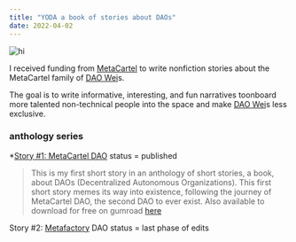 ```yaml
---
title: "YODA a book of stories about DAOs"
date: 2022-04-02
---
```


![hi](projects/YODA.png)

I received funding from [MetaCartel](quartz/notes_ignore/MetaCartel.md) to write nonfiction stories about the MetaCartel family of [DAO Wei](quartz/content/notes/DAO%20Wei.md)s.  

The goal is to write informative, interesting, and fun narratives toonboard more talented non-technical people into the space and make [DAO Wei](quartz/content/notes/DAO%20Wei.md)s less exclusive. 

### anthology series
*[Story #1: MetaCartel DAO](https://mirror.xyz/rikasukenik.eth/ypr4aOWQIJqyvY3vxNgWk9YMfysXOzd62bPPLexY2Mg)  status = published
> This is my first short story in an anthology of short stories, a book, about DAOs (Decentralized Autonomous Organizations). This first short story memes its way into existence, following the journey of MetaCartel DAO, the second DAO to ever exist.
> Also available to download for free on gumroad [here](https://rikagoldberg628.gumroad.com/l/rbgior)

Story #2: [Metafactory](quartz/notes_ignore/Metafactory.md) DAO status = last phase of edits




